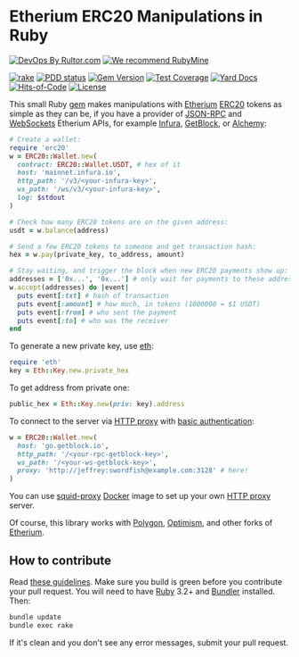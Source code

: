 # Etherium ERC20 Manipulations in Ruby

[![DevOps By Rultor.com](http://www.rultor.com/b/yegor256/erc20)](http://www.rultor.com/p/yegor256/erc20)
[![We recommend RubyMine](https://www.elegantobjects.org/rubymine.svg)](https://www.jetbrains.com/ruby/)

[![rake](https://github.com/yegor256/erc20/actions/workflows/rake.yml/badge.svg)](https://github.com/yegor256/erc20/actions/workflows/rake.yml)
[![PDD status](http://www.0pdd.com/svg?name=yegor256/erc20)](http://www.0pdd.com/p?name=yegor256/erc20)
[![Gem Version](https://badge.fury.io/rb/erc20.svg)](http://badge.fury.io/rb/erc20)
[![Test Coverage](https://img.shields.io/codecov/c/github/yegor256/erc20.svg)](https://codecov.io/github/yegor256/erc20?branch=master)
[![Yard Docs](http://img.shields.io/badge/yard-docs-blue.svg)](http://rubydoc.info/github/yegor256/erc20/master/frames)
[![Hits-of-Code](https://hitsofcode.com/github/yegor256/erc20)](https://hitsofcode.com/view/github/yegor256/erc20)
[![License](https://img.shields.io/badge/license-MIT-green.svg)](https://github.com/yegor256/erc20/blob/master/LICENSE.txt)

This small Ruby [gem](https://rubygems.org/gems/erc20)
makes manipulations with [Etherium] [ERC20] tokens
as simple as they can be, if you have a provider of
[JSON-RPC] and [WebSockets] Etherium APIs, for example
[Infura], [GetBlock], or [Alchemy]:

```ruby
# Create a wallet:
require 'erc20'
w = ERC20::Wallet.new(
  contract: ERC20::Wallet.USDT, # hex of it
  host: 'mainnet.infura.io',
  http_path: '/v3/<your-infura-key>',
  ws_path: '/ws/v3/<your-infura-key>',
  log: $stdout
)

# Check how many ERC20 tokens are on the given address:
usdt = w.balance(address)

# Send a few ERC20 tokens to someone and get transaction hash:
hex = w.pay(private_key, to_address, amount)

# Stay waiting, and trigger the block when new ERC20 payments show up:
addresses = ['0x...', '0x...'] # only wait for payments to these addresses
w.accept(addresses) do |event|
  puts event[:txt] # hash of transaction
  puts event[:amount] # how much, in tokens (1000000 = $1 USDT)
  puts event[:from] # who sent the payment
  puts event[:to] # who was the receiver
end
```

To generate a new private key, use [eth](https://rubygems.org/gems/eth):

```ruby
require 'eth'
key = Eth::Key.new.private_hex
```

To get address from private one:

```ruby
public_hex = Eth::Key.new(priv: key).address
```

To connect to the server via [HTTP proxy] with [basic authentication]:

```ruby
w = ERC20::Wallet.new(
  host: 'go.getblock.io',
  http_path: '/<your-rpc-getblock-key>',
  ws_path: '/<your-ws-getblock-key>',
  proxy: 'http://jeffrey:swordfish@example.com:3128' # here!
)
```

You can use [squid-proxy] [Docker] image to set up your own [HTTP proxy] server.

Of course, this library works with [Polygon], [Optimism],
and other forks of [Etherium].

## How to contribute

Read
[these guidelines](https://www.yegor256.com/2014/04/15/github-guidelines.html).
Make sure you build is green before you contribute
your pull request. You will need to have
[Ruby](https://www.ruby-lang.org/en/) 3.2+ and
[Bundler](https://bundler.io/) installed. Then:

```bash
bundle update
bundle exec rake
```

If it's clean and you don't see any error messages, submit your pull request.

[Etherium]: https://en.wikipedia.org/wiki/Ethereum
[ERC20]: https://ethereum.org/en/developers/docs/standards/tokens/erc-20/
[JSON-RPC]: https://ethereum.org/en/developers/docs/apis/json-rpc/
[Websockets]: https://ethereum.org/en/developers/tutorials/using-websockets/
[Infura]: https://infura.io/
[Alchemy]: https://alchemy.com/
[GetBlock]: https://getblock.io/
[basic authentication]: https://en.wikipedia.org/wiki/Basic_access_authentication
[HTTP proxy]: https://en.wikipedia.org/wiki/Proxy_server
[squid-proxy]: https://github.com/yegor256/squid-proxy
[Docker]: https://www.docker.com/
[Polygon]: https://polygon.technology/
[Optimism]: https://www.optimism.io/
